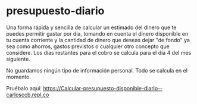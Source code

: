 # presupuesto-diario
Una forma rápida y sencilla de calcular un estimado del dinero que te puedes permitir gastar por día, tomando en cuenta el dinero disponible en tu cuenta corriente y la cantidad de dinero que deseas dejar "de fondo" ya sea como ahorros, gastos previstos o cualquier otro concepto que considere.
Los días restantes para el cobro se calcula para el día 4 del mes siguiente.

No guardamos ningún tipo de información personal. Todo se calcula en el momento.

Pruébalo aquí: https://Calcular-presupuesto-disponible-diario--carlosccb.repl.co
